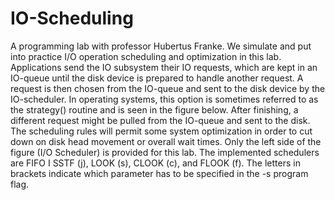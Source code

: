 # IO-Scheduling
A programming lab with professor Hubertus Franke. We simulate and put into practice I/O operation scheduling and optimization in this lab. Applications send the IO subsystem their IO requests, which are kept in an IO-queue until the disk device is prepared to handle another request. A request is then chosen from the IO-queue and sent to the disk device by the IO-scheduler. In operating systems, this option is sometimes referred to as the strategy() routine and is seen in the figure below. After finishing, a different request might be pulled from the IO-queue and sent to the disk. The scheduling rules will permit some system optimization in order to cut down on disk head movement or overall wait times. Only the left side of the figure (I/O Scheduler) is provided for this lab.   The implemented schedulers are FIFO I SSTF (j), LOOK (s), CLOOK (c), and FLOOK (f). The letters in brackets indicate which parameter has to be specified in the -s program flag.
